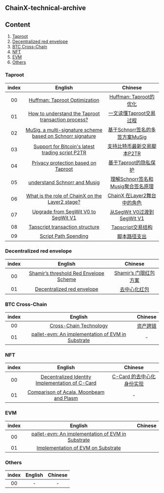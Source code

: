 ## ChainX-technical-archive

## Content

1. [Taproot](#Taproot)
2. [Decentralized red envelope](#Decentralized%20red%20envelope)
3. [BTC Cross-Chain](#BTC%20Cross-Chain)
4. [NFT](#NFT)
5. [EVM](#EVM)
6. [Others](#Others)

### Taproot

| index |                           English                            |                           Chinese                            |
| :---: | :----------------------------------------------------------: | :----------------------------------------------------------: |
|  00   | [Huffman: Taproot Optimization](https://github.com/chainx-org/chainx-technical-archive/blob/main/Daiwei/Taproot/01_Huffman:%20Taproot%20Optimization.md) | [Huffman: Taproot的优化](https://github.com/chainx-org/chainx-technical-archive/blob/main/Daiwei/Taproot/01_Huffman:%20Taproot%E7%9A%84%E4%BC%98%E5%8C%96.md) |
|  01   | [How to understand the Taproot transaction process?](https://github.com/chainx-org/chainx-technical-archive/blob/main/Daiwei/Taproot/02_How%20to%20understand%20the%20Taproot%20transaction%20process%3F.md) | [一文读懂Taproot交易过程](https://github.com/chainx-org/chainx-technical-archive/blob/main/Daiwei/Taproot/02_%E4%B8%80%E6%96%87%E8%AF%BB%E6%87%82Taproot%E4%BA%A4%E6%98%93%E8%BF%87%E7%A8%8B.md) |
|  02   | [MuSig, a multi-signature scheme based on Schnorr signature](https://github.com/chainx-org/chainx-technical-archive/blob/main/LiuBinXiao/Taproot/01_MuSig%2C%20a%20multi-signature%20scheme%20based%20on%20Schnorr%20signature.md) | [基于Schnorr签名的多签方案MuSig](https://github.com/chainx-org/chainx-technical-archive/blob/main/LiuBinXiao/Taproot/01_%E5%9F%BA%E4%BA%8ESchnorr%E7%AD%BE%E5%90%8D%E7%9A%84%E5%A4%9A%E7%AD%BE%E6%96%B9%E6%A1%88MuSig.md) |
|  03   | [Support for Bitcoin's latest trading script P2TR](https://github.com/chainx-org/chainx-technical-archive/blob/main/LiuBinXiao/Taproot/02_Support%20for%20Bitcoin's%20latest%20trading%20script%20P2TR.md) | [支持比特币最新交易脚本P2TR](https://github.com/chainx-org/chainx-technical-archive/blob/main/LiuBinXiao/Taproot/02_%E6%94%AF%E6%8C%81%E6%AF%94%E7%89%B9%E5%B8%81%E6%9C%80%E6%96%B0%E4%BA%A4%E6%98%93%E8%84%9A%E6%9C%ACP2TR.md) |
|  04   | [Privacy protection based on Taproot](https://github.com/chainx-org/chainx-technical-archive/blob/main/LuoJianMan/Taproot/01_Privacy-protection-based-on-Taproot.md) | [基于Taproot的隐私保护](https://github.com/chainx-org/chainx-technical-archive/blob/main/LuoJianMan/Taproot/01_%E5%9F%BA%E4%BA%8ETaproot%E7%9A%84%E9%9A%90%E7%A7%81%E4%BF%9D%E6%8A%A4.md) |
|  05   | [understand Schnorr and Musig](https://github.com/chainx-org/chainx-technical-archive/blob/main/LuoJianMan/Taproot/02_Understand-Schnorr-and-Musig.md) | [理解Schnorr签名和Musig聚合签名原理](https://github.com/chainx-org/chainx-technical-archive/blob/main/LuoJianMan/Taproot/02_%E7%90%86%E8%A7%A3Schnorr%E7%AD%BE%E5%90%8D%E5%92%8CMusig%E8%81%9A%E5%90%88%E7%AD%BE%E5%90%8D%E5%8E%9F%E7%90%86.md) |
|  06   | [What is the role of ChainX on the Layer2 stage?](https://github.com/chainx-org/chainx-technical-archive/blob/main/Team-Taproot/What-is-the-role-of-ChainX-on-the-Layer2-stage.md) | [ChainX 在Layer2舞台中的角色](https://github.com/chainx-org/chainx-technical-archive/blob/main/Team-Taproot/02_ChainX%20%E5%9C%A8Layer2%E8%88%9E%E5%8F%B0%E4%B8%AD%E7%9A%84%E8%A7%92%E8%89%B2.md) |
|  07   | [Upgrade from SegWit V0 to SegWit V1](https://github.com/chainx-org/chainx-technical-archive/blob/main/LuoJianMan/Taproot/03_Upgrade-from-SegWitV0-to-SegWitV1.md) | [从SegWit V0过渡到SegWit V1](https://github.com/chainx-org/chainx-technical-archive/blob/main/LuoJianMan/Taproot/03_%E4%BB%8ESegWitV0%E8%BF%87%E6%B8%A1%E5%88%B0SegWitV1.md) |
|  08   | [Tapscript transaction structure](https://github.com/chainx-org/chainx-technical-archive/blob/main/Daiwei/Taproot/03_Tapscript%20transaction%20structure.md) | [Tapscript交易结构](https://github.com/chainx-org/chainx-technical-archive/blob/main/Daiwei/Taproot/03_Tapscript%E4%BA%A4%E6%98%93%E7%BB%93%E6%9E%84.md) |
|  09   | [Script Path Spending](https://github.com/chainx-org/chainx-technical-archive/blob/main/LiuBinXiao/Taproot/03_Script-Path-Spending.md) | [脚本路径支出](https://github.com/chainx-org/chainx-technical-archive/blob/main/LiuBinXiao/Taproot/03_%E8%84%9A%E6%9C%AC%E8%B7%AF%E5%BE%84%E6%94%AF%E5%87%BA.md) |


### Decentralized red envelope

| index |                           English                            |                           Chinese                            |
| :---: | :----------------------------------------------------------: | :----------------------------------------------------------: |
|  00   | [Shamir’s threshold Red Envelope Scheme](https://github.com/chainx-org/chainx-technical-archive/blob/main/HanShouXu/Shamir%E2%80%99s_decentralized_red_envelope.md) | [Shamir’s 门限红包方案](https://github.com/chainx-org/chainx-technical-archive/blob/main/HanShouXu/Shamir%E2%80%99s_decentralized_red_envelope_CHS.md) |
|  01   | [Decentralized red envelope](https://github.com/chainx-org/chainx-technical-archive/blob/main/HuangYuHang/Decentralized%20red%20envelope/Decentralized%20red%20envelope.pdf) | [去中心化红包](https://github.com/chainx-org/chainx-technical-archive/blob/main/HuangYuHang/Decentralized%20red%20envelope/%E5%8E%BB%E4%B8%AD%E5%BF%83%E5%8C%96%E7%BA%A2%E5%8C%85%20.pdf) |

### BTC Cross-Chain

| index |                           English                            |                           Chinese                            |
| :---: | :----------------------------------------------------------: | :----------------------------------------------------------: |
|  00   | [Cross-Chain Technology](https://github.com/chainx-org/chainx-technical-archive/blob/main/WangYaFei/btc2.0/Cross-Chain%20Technology.md) | [资产跨链](https://github.com/chainx-org/chainx-technical-archive/blob/main/WangYaFei/btc2.0/%E8%B7%A8%E9%93%BE%E6%96%B9%E6%A1%88.md) |
|  01   | [pallet-evm: An implementation of EVM in Substrate](https://github.com/chainx-org/chainx-technical-archive/blob/main/WangYaFei/evm/pallet-evm:An%20implementation%20of%20evm%20in%20substrate.md) |                              -                               |

### NFT

| index |                           English                            |                           Chinese                            |
| :---: | :----------------------------------------------------------: | :----------------------------------------------------------: |
|  00   | [Decentralized Identity Implementation of C-Card](https://github.com/chainx-org/chainx-technical-archive/blob/main/YangZhou/Decentralized%20Identity%20Implementation%20of%20C-Card.pdf) | [C-Card 的去中心化身份实现](https://github.com/chainx-org/chainx-technical-archive/blob/main/YangZhou/C-Card%20%E7%9A%84%E5%8E%BB%E4%B8%AD%E5%BF%83%E5%8C%96%E8%BA%AB%E4%BB%BD%E5%AE%9E%E7%8E%B0.pdf) |
|  01   | [Comparison of Acala, Moonbeam and Plasm](https://github.com/chainx-org/chainx-technical-archive/blob/main/YangZhou/Comparison%20of%20Acala%2C%20Moonbeam%20and%20Plasm.pdf) |  -                               |

### EVM

| index |                           English                            |                           Chinese                            |
| :---: | :----------------------------------------------------------: | :----------------------------------------------------------: |
| 00    | [pallet-evm: An implementation of EVM in Substrate](https://github.com/chainx-org/chainx-technical-archive/blob/main/WangYaFei/evm/pallet-evm:An%20implementation%20of%20evm%20in%20substrate.md)|  |
| 01    | [Implementation of EVM on Substrate](https://github.com/chainx-org/chainx-technical-archive/blob/main/YangZhou/Implementation%20of%20EVM%20on%20Substrate.md)| |

### Others

| index | English | Chinese |
| :---: | :-----: | :-----: |
|  00   |    -    |    -    |

